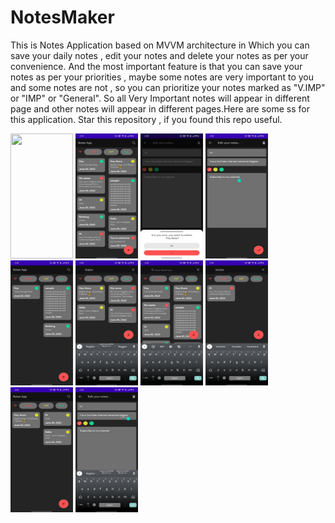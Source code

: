 # NotesMaker
This is Notes Application based on MVVM architecture in Which you can save your daily notes , edit your notes and delete your notes as per your convenience. And the most important feature is that you can save your notes as per your priorities , maybe some notes are very important to you and some notes are not , so you can prioritize your notes marked as "V.IMP" or "IMP" or "General". So all Very Important notes will appear in different page and other notes will appear in different pages.Here are some ss for this application.
Star this repository , if you found this repo useful.

<a href="url"><img src="https://github.com/Raghavarya2002/NotesMaker/master/Notes1.jpg"  height="200" width="100" ></a>
<a href="url"><img src="https://github.com/Raghavarya2002/NotesMaker/blob/Master/Notes11.jpg"  height="200" width="100" ></a></a> 
<a href="url"><img src="https://github.com/Raghavarya2002/NotesMaker/blob/Master/Notes4.jpg"  height="200" width="100" ></a></a> 
<a href="url"><img src="https://github.com/Raghavarya2002/NotesMaker/blob/Master/Notes2.jpg"  height="200" width="100" ></a></a> 
<a href="url"><img src="https://github.com/Raghavarya2002/NotesMaker/blob/Master/Notes12.jpg"  height="200" width="100" ></a></a> 
<a href="url"><img src="https://github.com/Raghavarya2002/NotesMaker/blob/Master/Notes10.jpg"  height="200" width="100" ></a></a> 
<a href="url"><img src="https://github.com/Raghavarya2002/NotesMaker/blob/Master/Notes9.jpg"  height="200" width="100" ></a></a> 
<a href="url"><img src="https://github.com/Raghavarya2002/NotesMaker/blob/Master/Notes8.jpg"  height="200" width="100" ></a></a> 
<a href="url"><img src="https://github.com/Raghavarya2002/NotesMaker/blob/Master/Notes7.jpg"  height="200" width="100" ></a></a> 
<a href="url"><img src="https://github.com/Raghavarya2002/NotesMaker/blob/Master/Notes13.jpg"  height="200" width="100" ></a>
